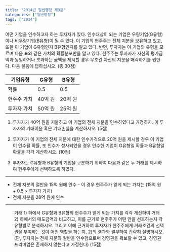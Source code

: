 ```yaml
---
title: "2014년 일반행정 제3문"
categories: ["일반행정"]
tags: ["2014"]
---
```


어떤 기업을 인수하고자 하는 투자자가 있다. 인수대상이 되는 기업은 우량기업(G유형)이나 비우량기업(B유형)이 될 수 있다. 이 기업의 현주주는 전체 지분을 보유하고 있고, 또한 이 기업이 G유형인지 B유형인지를 알고 있다. 반면, 투자자는 이 기업의 유형을 모르며 다음 표와 같은 가치의 확률분포만을 알고 있다. 현주주는 투자자가 자신의 평가금액과 동일하거나 초과하는 금액을 제시할 경우 무조건 자신의 지분을 매각하기를 원한다. 다음 물음에 답하십시오. (총 30점)

| 기업유형     | G유형      | B유형      |
|-----------|----------|----------|
| 확률        | 0.5      | 0.5      |
| 현주주 가치  | 40억 원   | 20억 원   |
| 투자자 가치  | 50억 원   | 25억 원   |

1) 투자자가 40억 원을 지불하고 이 기업의 전체 지분을 인수하였다고 가정하자. 이 투자자의 기대이윤 혹은 기대손실을 계산하시오. (5점)

2) 투자자가 이 기업의 전체 지분에 대한 인수가격으로 20억 원을 제시할 경우 이 기업이 인수될 확률, 또 인수가 성사되었을 경우 인수한 기업이 G유형일 확률과 B유형일 확률을 각각 계산하시오. (10점)

3) 투자자는 G유형과 B유형의 기업을 구분하기 위하여 다음과 같은 두 거래를 제시하여 현주주에게 선택하도록 하였다.
---
- 전체 지분의 절반을 15억 원에 인수 – 이 경우 현주주가 얻게 되는 가치는 (15억 원 + 0.5 × 투자자 가치) 
- 전체 지분을 28억 원에 인수  
---
  

<div style="margin-left:2em;">

거래 1) 하에서 G유형과 B유형의 현주주가 얻게 되는 가치를 각각 계산하여 거래 2) 하에서의 매도금액과 비교하고, 이를 근거로 현주주가 어떤 안을 선호하는지 각 유형별로 분석하시오. 그리고 이에 근거하여 투자자가 현주주에게 거래조건의 선택권을 부여하는 것이 어떤 역할을 하는지, 2)의 결과와 결부하여 간략히 설명하시오. (단, 투자자는 전체 지분의 절반을 인수함으로써 경영권을 확보할 수 있고, 경영권 프리미엄은 존재하지 않는다고 가정한다) (15점)
</div>

